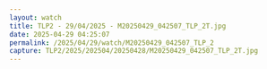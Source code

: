 ```yaml
---
layout: watch
title: TLP2 - 29/04/2025 - M20250429_042507_TLP_2T.jpg
date: 2025-04-29 04:25:07
permalink: /2025/04/29/watch/M20250429_042507_TLP_2
capture: TLP2/2025/202504/20250428/M20250429_042507_TLP_2T.jpg
---
```

